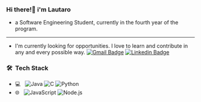 ### Hi there!👋 i'm Lautaro
- a Software Engineering Student, currently in the fourth year of the program.
---
- I'm currently looking for opportunities. I love to learn and contribute in any and every possible way.
[![Gmail Badge](https://img.shields.io/badge/-lauluna817@gmail.com-c14438?style=flat-square&logo=Gmail&logoColor=white&link=mailto:lauluna817@gmail.com)](mailto:lauluna817@gmail.com)
[![Linkedin Badge](https://img.shields.io/badge/-LautaroLuna-blue?style=flat-square&logo=Linkedin&logoColor=white&link=https://www.linkedin.com/in/lautaro-luna-634538230/)](https://www.linkedin.com/in/lautaro-luna-634538230/)

<h3> 🛠 &nbsp;Tech Stack</h3>

- 💻 &nbsp;
  ![Java](https://img.shields.io/badge/-Java-333333?style=flat&logo=Java&logoColor=007396)
  ![C](https://img.shields.io/badge/-C-333333?style=flat&logo=C%2B%2B&logoColor=00599C)
  ![Python](https://img.shields.io/badge/-Python-333333?style=flat&logo=python)
- 🌐 &nbsp;
  ![JavaScript](https://img.shields.io/badge/-JavaScript-333333?style=flat&logo=javascript)
  ![Node.js](https://img.shields.io/badge/-Node.js-333333?style=flat&logo=node.js)
<!--
**lunalauti/lunalauti** is a ✨ _special_ ✨ repository because its `README.md` (this file) appears on your GitHub profile.

Here are some ideas to get you started:

- 🔭 I’m currently working on ...
- 🌱 I’m currently learning ...
- 👯 I’m looking to collaborate on ...
- 🤔 I’m looking for help with ...
- 💬 Ask me about ...
- 📫 How to reach me: ...
- 😄 Pronouns: ...
- ⚡ Fun fact: ...
-->
